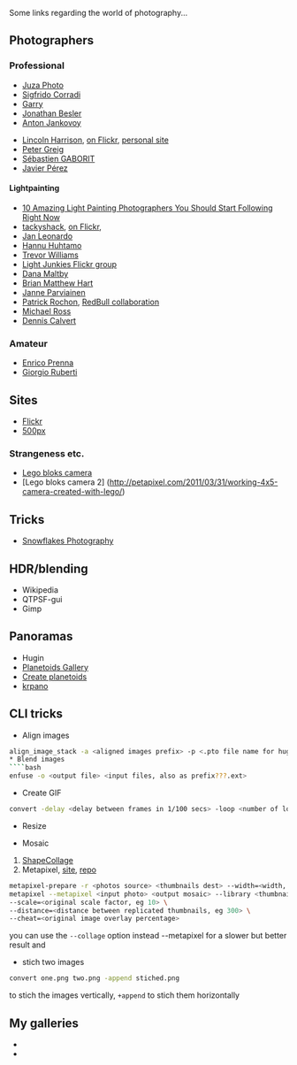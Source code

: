 <!-- 
.. link: 
.. description: 
.. tags: 
.. date: 2013/08/21 12:00:15
.. title: Photos
.. slug: photos
-->

Some links regarding the world of photography...    

## Photographers
### Professional
* [Juza Photo](http://www.juzaphoto.com/home.php?l=it)
* [Sigfrido Corradi](http://www.sigfridocorradi.net/)
* [Garry](http://www.flickr.com/photos/garry61/)
* [Jonathan Besler](http://500px.com/JonathanBesler)
* [Anton Jankovoy](http://500px.com/jankovoy)
<!--* [Gergo](http://www.flickr.com/photos/pgaalien/) [Antal](http://500px.com/alienart)[John Tisbury](johntisbury.deviantart.com)* [John Suler](http://www.flickr.com/photos/jsuler)-->
* [Lincoln Harrison](http://500px.com/Hakka), [on Flickr](http://www.flickr.com/photos/hakka69), [personal site](http://www.lincolnharrison.com/)
* [Peter Greig](http://www.flickr.com/photos/st1nkypete/)
* [Sébastien GABORIT](http://www.flickr.com/photos/90291911@N08/)
* [Javier Pérez](http://instagram.com/cintascotch)

#### Lightpainting

* [10 Amazing Light Painting Photographers You Should Start Following Right Now](http://petapixel.com/2013/08/27/10-amazing-light-painting-photographers/)
* [tackyshack](http://www.tackyshack.net/), [on Flickr](http://www.flickr.com/photos/tackyshack/), 
* [Jan Leonardo](http://www.lightart-photography.de/)
* [Hannu Huhtamo](http://www.flickr.com/photos/hhuhtamo/)
* [Trevor Williams](http://fiz-iks.com/)
* [Light Junkies Flickr group](http://www.flickr.com/groups/lightjunkies/)
* [Dana Maltby](http://twincitiesbrightest.com/)
* [Brian Matthew Hart](https://sites.google.com/site/brianmatthewhart/recentextrapolations)
* [Janne Parviainen](http://jannepaint.wix.com/jannepaint)
* [Patrick Rochon](http://www.patrickrochon.com/), [RedBull collaboration](http://petapixel.com/2013/04/11/experimental-light-painting-photographs-with-lights-strapped-to-wakeboards/)
* [Michael Ross](http://mrossphoto.com/wordpress32/)
* [Dennis Calvert](http://denniscalvert.net/blog/)

### Amateur

* [Enrico Prenna](http://www.flickr.com/photos/enricoprenna/)
* [Giorgio Ruberti](http://www.flickr.com/photos/giorgio_ruberti/)

## Sites

* [Flickr](http://www.flickr.com/)
* [500px](http://500px.com/)

### Strangeness etc.

* [Lego bloks camera](http://petapixel.com/2012/07/31/a-nifty-panoramic-pinhole-camera-made-with-lego-blocks/)
* [Lego bloks camera 2] (http://petapixel.com/2011/03/31/working-4x5-camera-created-with-lego/)

## Tricks

* [Snowflakes Photography](http://chaoticmind75.blogspot.ru/2013/08/my-technique-for-snowflakes-shooting.html)

## HDR/blending

* Wikipedia
* QTPSF-gui
* Gimp

## Panoramas

* Hugin
* [Planetoids Gallery](http://www.visualswirl.com/inspiration/22-amazing-planetoid-photographs/)
* [Create planetoids](http://haloramics.tiedtheleader.com/PlanetoidHowTo/PlanetoidHowTo.html)
* [krpano](http://krpano.com/)

## CLI tricks

* Align images
````bash
align_image_stack -a <aligned images prefix> -p <.pto file name for hugin> -o <hdr file name>
* Blend images
````bash
enfuse -o <output file> <input files, also as prefix???.ext>
````
* Create GIF
````bash
convert -delay <delay between frames in 1/100 secs> -loop <number of loops, 0==infinite> -size <w>x<h> <output>.gif
````
* Resize

* Mosaic
1. [ShapeCollage](http://pollycoke.org/2009/02/19/%C2%ABfacce-da-pollycoke%C2%B2%C2%BB-con-shape-collage-howto/)
2. Metapixel, [site](http://www.complang.tuwien.ac.at/schani/metapixel/), [repo](https://github.com/schani/metapixel/blob/master/README)
````bash
metapixel-prepare -r <photos source> <thumbnails dest> --width=<width, eg 32> --height=<height, eg 32>
metapixel --metapixel <input photo> <output mosaic> --library <thumbnails dir> \
--scale=<original scale factor, eg 10> \
--distance=<distance between replicated thumbnails, eg 300> \
--cheat=<original image overlay percentage>
````
you can use the `--collage` option instead --metapixel for a slower but better result and 
* stich two images
````bash
convert one.png two.png -append stiched.png
````
to stich the images vertically, `+append` to stich them horizontally

## My galleries

* 
* 